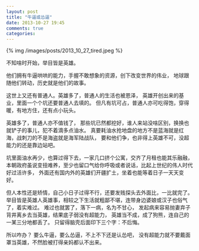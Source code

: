```yaml
---
layout: post
title: "牛逼或怂逼"
date: 2013-10-27 19:45
comments: true
categories: 
---
```


{% img /images/posts/2013_10_27_tired.jpeg %}

不知啥时开始，举目皆是英雄。

他们拥有牛逼哄哄的能力，手握不敢想象的资源，创下改变世界的伟业，
地球跟随他们转动，历史就是他们的故事。

这世上又还有普通人。英雄多了，普通人的生活也被恩泽，
英雄开创出来的基业，里面一个个坑还要普通人去填的。
但凡有坑可占，普通人亦可吃得饱，穿得暖，有地方住，还有点小玩头。

英雄多了，普通人亦不值钱了，
那些坑已然都挖好，谁人来站没啥区别，换换也就铲子的事儿，犯不着滴多点油水。
真要耗油水抢地盘的地方不是蓝海就是红海，战刺刀的不是海盗就是海军陆战队，
要和他们争，也非得上英雄不可，没超能力的还是靠边站吧。

坑里面油水再少，也算过得下去，一家几口挤个公寓，交齐了月租也能其乐融融，
本朝政府虽说变扭难养，至少也留口气给你呼吸或者说话，比起上世纪的伟人时代好过活许多，
外面还有国内外的英雄们开疆扩土，坐着也能等着日子一天天变好。

但人本性还是矫情，自己小日子过得不行，还要发贱探头去外面比，一比就完了。
举目皆是英雄人英雄事，相较之下生活就粗鄙不堪，连带身边婆娘或汉子也俗气了，着实难过。
难过也就罢了，落下一病，名为不甘心，
发起病来容易抛妻弃子背井离乡去当英雄，结果底子弱没有超能力，
英雄当不成，成了狗熊，连自己的一某三分地都丢了。
只留得脑壳后面印下三个字：不后悔。

所以咋办？
要么牛逼，要么怂逼，不上不下还是认怂吧，
没有超能力就不要戴面罩当英雄，不然脸被打得亲妈都认不出来。

